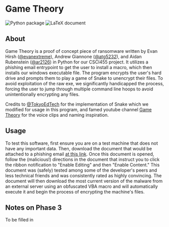 # Game Theory

![Python package](https://github.com/evanextreme/CSCI455/workflows/Python%20package/badge.svg) ![LaTeX document](https://github.com/evanextreme/CSCI455/workflows/Build%20LaTeX%20document/badge.svg)

## About

Game Theory is a proof of concept piece of ransomware written by Evan Hirsh ([@evanextreme](https://github.com/evanextreme)), Andrew Giannone ([@atg5232](https://github.com/atg5232)), and Aidan Rubenstein ([@ar2126](https://github.com/ar2126)) in Python for our CSCI455 project. It utilizes a phishing email entrypoint to get the user to install a macro, which then installs our windows executable file. The program encrypts the user's hard drive and prompts them to play a game of Snake to unencrypt their files. To avoid exploitation of the raw exe, we significantly handicapped the process, forcing the user to jump through multiple command line hoops to avoid unintentionally encrypting any files.

Credits to [@TokyoEdTech](https://github.com/tokyoedtech) for the implementation of Snake which we modified for usage in this program, and famed youtube channel [Game Theory](https://www.youtube.com/user/MatthewPatrick13) for the voice clips and naming inspiration.

## Usage

To test this software, first ensure you are on a test machine that does not have any important data. Then, download the document that would be attached to a phishing email [at this link](https://github.com/evanextreme/CSCI455/blob/master/phish/important_document.docm). Once this document is opened, follow the (malicious!) directions in the document that instruct you to click the ribbon notification to "Enable Editing" and then "Enable Content." This document was (safely) tested among some of the developer's peers and less technical friends and was consistently rated as highly convincing. The document will then download the most current version of the malware from an external server using an obfuscated VBA macro and will automatically execute it and begin the process of encrypting the machine's files.

## Notes on Phase 3

To be filled in
